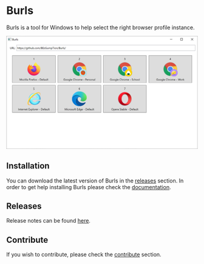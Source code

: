# Burls
Burls is a tool for Windows to help select the right browser profile instance.

![](./Docs/Installation/Burls_working.png)

## Installation
You can download the latest version of Burls in the [releases](https://github.com/BEzGumpTion/Burls/releases) section.
In order to get help installing Burls please check the [documentation](./Docs/Installation/README.md).

## Releases
Release notes can be found [here](./Docs/Releases/README.md).

## Contribute
If you wish to contribute, please check the [contribute](./Docs/Contribute/README.md) section.